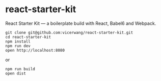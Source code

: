 # react-starter-kit
React Starter Kit — a boilerplate build with React, Babel6 and Webpack.

```
git clone git@github.com:vicerwang/react-starter-kit.git
cd react-starter-kit
npm install
npm run dev
open http://localhost:8080
```

or

```
npm run build
open dist
```
